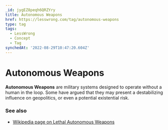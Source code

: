 ```yaml
---
_id: jygEZ8peqh6QRZYry
title: Autonomous Weapons
href: https://lesswrong.com/tag/autonomous-weapons
type: tag
tags:
  - LessWrong
  - Concept
  - Tag
synchedAt: '2022-08-29T10:47:20.604Z'
---
```

# Autonomous Weapons

**Autonomous Weapons** are military systems designed to operate without a human in the loop. Some have argued that they may present a destabilizing influence on geopolitics, or even a potential existential risk.

### See also

- [Wikipedia page on Lethal Autonomous Weapons](https://en.wikipedia.org/wiki/Lethal_autonomous_weapon)